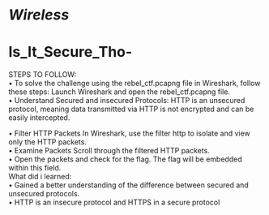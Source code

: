 # *Wireless*
# Is_It_Secure_Tho-
STEPS TO FOLLOW: <br/>
•	To solve the challenge using the rebel_ctf.pcapng file in Wireshark, follow these steps: Launch Wireshark and open the rebel_ctf.pcapng file. <br/>
•	Understand Secured and insecured Protocols: HTTP is an unsecured protocol, meaning data transmitted via HTTP is not encrypted and can be easily intercepted. <br/>

•	Filter HTTP Packets In Wireshark, use the filter http to isolate and view only the HTTP packets. <br/> 
•	Examine Packets Scroll through the filtered HTTP packets. <br/> 
•	Open the packets and check for the flag. The flag will be embedded within this field. <br/>
What did i learned: <br/>
•	Gained a better understanding of the difference between secured and unsecured protocols. <br/>
•	HTTP  is an insecure protocol and HTTPS in a secure protocol
